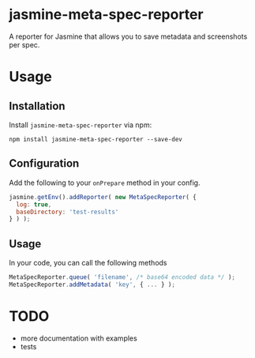 jasmine-meta-spec-reporter
==========================

A reporter for Jasmine that allows you to save metadata and screenshots per spec.

# Usage

## Installation
Install `jasmine-meta-spec-reporter` via npm:

`npm install jasmine-meta-spec-reporter --save-dev`

## Configuration

Add the following to your `onPrepare` method in your config.
```javascript
jasmine.getEnv().addReporter( new MetaSpecReporter( {
  log: true,
  baseDirectory: 'test-results'
} ) );
```

## Usage

In your code, you can call the following methods

```javascript
MetaSpecReporter.queue( 'filename', /* base64 encoded data */ );
MetaSpecReporter.addMetadata( 'key', { ... } );
```

# TODO
 - more documentation with examples
 - tests

